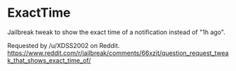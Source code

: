 # ExactTime
Jailbreak tweak to show the exact time of a notification instead of "1h ago".

Requested by /u/XDSS2002 on Reddit.
https://www.reddit.com/r/jailbreak/comments/66xzjt/question_request_tweak_that_shows_exact_time_of/

